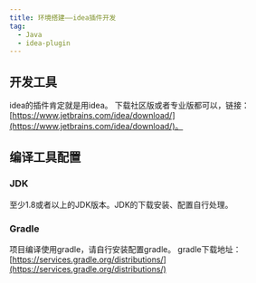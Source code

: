 ```yaml
---
title: 环境搭建——idea插件开发
tag:
  - Java
  - idea-plugin
---
```


## 开发工具

idea的插件肯定就是用idea。
下载社区版或者专业版都可以，链接：[https://www.jetbrains.com/idea/download/](https://www.jetbrains.com/idea/download/)。

## 编译工具配置

### JDK

至少1.8或者以上的JDK版本。JDK的下载安装、配置自行处理。

### Gradle
项目编译使用gradle，请自行安装配置gradle。
gradle下载地址：[https://services.gradle.org/distributions/](https://services.gradle.org/distributions/)



